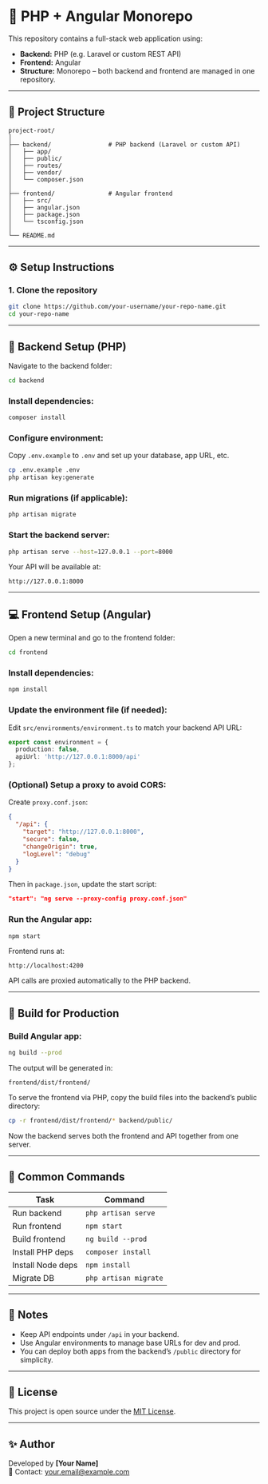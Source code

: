 # 🧩 PHP + Angular Monorepo

This repository contains a full-stack web application using:

- **Backend:** PHP (e.g. Laravel or custom REST API)
- **Frontend:** Angular
- **Structure:** Monorepo – both backend and frontend are managed in one repository.

---

## 📁 Project Structure

```
project-root/
│
├── backend/                # PHP backend (Laravel or custom API)
│   ├── app/
│   ├── public/
│   ├── routes/
│   ├── vendor/
│   └── composer.json
│
├── frontend/               # Angular frontend
│   ├── src/
│   ├── angular.json
│   ├── package.json
│   └── tsconfig.json
│
└── README.md
```

---

## ⚙️ Setup Instructions

### 1. Clone the repository

```bash
git clone https://github.com/your-username/your-repo-name.git
cd your-repo-name
```

---

## 🧠 Backend Setup (PHP)

Navigate to the backend folder:

```bash
cd backend
```

### Install dependencies:
```bash
composer install
```

### Configure environment:
Copy `.env.example` to `.env` and set up your database, app URL, etc.

```bash
cp .env.example .env
php artisan key:generate
```

### Run migrations (if applicable):
```bash
php artisan migrate
```

### Start the backend server:
```bash
php artisan serve --host=127.0.0.1 --port=8000
```

Your API will be available at:
```
http://127.0.0.1:8000
```

---

## 💻 Frontend Setup (Angular)

Open a new terminal and go to the frontend folder:

```bash
cd frontend
```

### Install dependencies:
```bash
npm install
```

### Update the environment file (if needed):
Edit `src/environments/environment.ts` to match your backend API URL:

```ts
export const environment = {
  production: false,
  apiUrl: 'http://127.0.0.1:8000/api'
};
```

### (Optional) Setup a proxy to avoid CORS:
Create `proxy.conf.json`:

```json
{
  "/api": {
    "target": "http://127.0.0.1:8000",
    "secure": false,
    "changeOrigin": true,
    "logLevel": "debug"
  }
}
```

Then in `package.json`, update the start script:
```json
"start": "ng serve --proxy-config proxy.conf.json"
```

### Run the Angular app:
```bash
npm start
```

Frontend runs at:
```
http://localhost:4200
```

API calls are proxied automatically to the PHP backend.

---

## 🚀 Build for Production

### Build Angular app:
```bash
ng build --prod
```

The output will be generated in:
```
frontend/dist/frontend/
```

To serve the frontend via PHP, copy the build files into the backend’s public directory:

```bash
cp -r frontend/dist/frontend/* backend/public/
```

Now the backend serves both the frontend and API together from one server.

---

## 🧩 Common Commands

| Task | Command |
|------|----------|
| Run backend | `php artisan serve` |
| Run frontend | `npm start` |
| Build frontend | `ng build --prod` |
| Install PHP deps | `composer install` |
| Install Node deps | `npm install` |
| Migrate DB | `php artisan migrate` |

---

## 🧱 Notes

- Keep API endpoints under `/api` in your backend.
- Use Angular environments to manage base URLs for dev and prod.
- You can deploy both apps from the backend’s `/public` directory for simplicity.

---

## 📜 License

This project is open source under the [MIT License](LICENSE).

---

## ✨ Author

Developed by **[Your Name]**  
📧 Contact: your.email@example.com  
